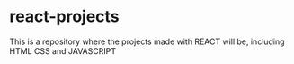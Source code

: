 # react-projects
This is a repository where the projects made with REACT will be, including HTML CSS and JAVASCRIPT
